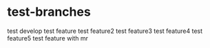 # test-branches
test develop
test feature
test feature2
test feature3
test feature4
test feature5
test feature with mr
